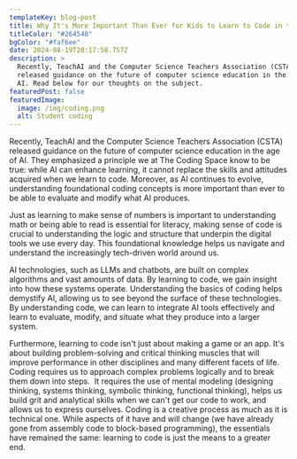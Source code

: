 ```yaml
---
templateKey: blog-post
title: Why It's More Important Than Ever for Kids to Learn to Code in the Age of AI
titleColor: "#264548"
bgColor: "#faf6ee"
date: 2024-08-19T20:17:58.757Z
description: >
  Recently, TeachAI and the Computer Science Teachers Association (CSTA)
  released guidance on the future of computer science education in the age of
  AI. Read below for our thoughts on the subject.
featuredPost: false
featuredImage:
  image: /img/coding.png
  alt: Student coding
---
```

Recently, TeachAI and the Computer Science Teachers Association (CSTA) released guidance on the future of computer science education in the age of AI. They emphasized a principle we at The Coding Space know to be true: while AI can enhance learning, it cannot replace the skills and attitudes acquired when we learn to code. Moreover, as AI continues to evolve, understanding foundational coding concepts is more important than ever to be able to evaluate and modify what AI produces.

J﻿ust as learning to make sense of numbers is important to understanding math or being able to read is essential  for literacy, making sense of code is crucial to understanding the logic and structure that underpin the digital tools we use every day. This foundational knowledge helps us navigate and understand the increasingly tech-driven world around us. 

AI technologies, such as LLMs and chatbots, are built on complex algorithms and vast amounts of data. By learning to code, we gain insight into how these systems operate. Understanding the basics of coding helps demystify AI, allowing us to see beyond the surface of these technologies. By understanding code, we can learn to integrate AI tools effectively and learn to evaluate, modify, and situate what they produce into a larger system.

Furthermore, learning to code isn't just about making a game or an app. It's about building problem-solving and critical thinking muscles that will improve performance in other disciplines and many different facets of life. Coding requires us to approach complex problems logically and to break them down into steps.  It requires the use of mental modeling (designing thinking, systems thinking, symbolic thinking, functional thinking), helps us build grit and analytical skills when we can't get our code to work, and allows us to express ourselves. Coding is a creative process as much as it is technical one. While aspects of it have and will change (we have already gone from assembly code to block-based programming), the essentials have remained the same: learning to code is just the means to a greater end.